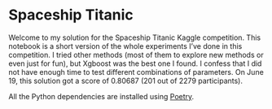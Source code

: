 # Spaceship Titanic

Welcome to my solution for the Spaceship Titanic Kaggle competition. This notebook is a short version of the whole experiments I’ve done in this competition. I tried other methods (most of them to explore new methods or even just for fun), but Xgboost was the best one I found. I confess that I did not have enough time to test different combinations of parameters. On June 19, this solution got a score of 0.80687 (201 out of 2279 participants).

All the Python dependencies are installed using [Poetry](https://python-poetry.org/).